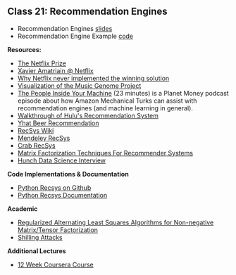 ## Class 21: Recommendation Engines

* Recommendation Engines [slides](RecommenderSystems.pdf)
* Recommendation Engine Example [code](additional_exercises/recommenders.py)

**Resources:**

* [The Netflix Prize](http://www.netflixprize.com/)
* [Xavier Amatriain @ Netflix](http://www.cikm2013.org/slides/xavier.pdf)
* [Why Netflix never implemented the winning solution](https://www.techdirt.com/blog/innovation/articles/20120409/03412518422/why-netflix-never-implemented-algorithm-that-won-netflix-1-million-challenge.shtml)
* [Visualization of the Music Genome Project](http://www.music-map.com/)
* [The People Inside Your Machine](http://www.npr.org/blogs/money/2015/01/30/382657657/episode-600-the-people-inside-your-machine) (23 minutes) is a Planet Money podcast episode about how Amazon Mechanical Turks can assist with recommendation engines (and machine learning in general).
* [Walkthrough of Hulu's Recommendation System](http://tech.hulu.com/blog/2011/09/19/recommendation-system/)
* [Yhat Beer Recommendation](http://nbviewer.ipython.org/gist/glamp/20a18d52c539b87de2af)
* [RecSys Wiki](http://www.recsyswiki.com/) 
* [Mendeley RecSys](http://mendeley.github.io/mrec/)
* [Crab RecSys](http://muricoca.github.io/crab/tutorial.html#introducing-recommendation-engines)
* [Matrix Factorization Techniques For Recommender Systems](http://www2.research.att.com/~volinsky/papers/ieeecomputer.pdf) 
* [Hunch Data Science Interview](http://columbiadatascience.com/2012/10/18/week-7-hunch-com-recommendation-engines-svd-alternating-least-squares-convexity-filter-bubbles/) 

**Code Implementations & Documentation**

* [Python Recsys on Github](https://github.com/ocelma/python-recsys)
* [Python Recsys Documentation](http://ocelma.net/software/python-recsys/build/html/)

**Academic**

* [Regularized Alternating Least Squares Algorithms for Non-negative Matrix/Tensor Factorization](http://www.researchgate.net/publication/220870653_Regularized_Alternating_Least_Squares_Algorithms_for_Non-negative_MatrixTensor_Factorization/file/9fcfd50ec165c10443.pdf)
* [Shilling Attacks](http://link.springer.com/article/10.1007%2Fs10462-012-9364-9)

**Additional Lectures**

* [12 Week Coursera Course](https://www.coursera.org/course/recsys)
